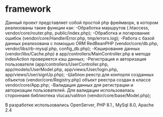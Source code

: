 # framework
Данный проект представляет собой простой php фреймворк, в котором реализованы такие функции как:
-Обработка маршрутов (.htaccess, vendor/core/router.php, public/index.php);
-Обработка и логирование ошибок (vendor/core/HandlerError.php, tmp/errors.log);
-Работа с базой данных реализована с помощью ORM RedBeanPHP (vendor/core/db.php, vendor/libs/rb-mysql.php, config_db.php);
-Кэширование данных (vendor/libs/Cache.php) в app/controllers/MainController.php в методе indexAction проверяется кэш данных;
-Регистрация и авторизация пользователя (app/controllers/UserController.php, app/models/UserModel.php, app/views/User/login.php, app/views/User/signUp.php);
-Шаблон реестр для конторля созданных объектов (vendor/core/Registry.php) объект реестра создан в классе vendor/core/App.php;
-Валидация данных для регистрации и авторизации пользователей.
Для валидации использовалась стороннаяя библиотека vlucas/valitron (vendor/core/base/Model.php);

В разработке использовались OpenServer, PHP 8.1., MySql 8.0, Apache 2.4 
